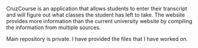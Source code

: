 CruzCourse is an application that allows students to enter their transcript and will figure out what classes the student has left to take. The website provides more information than the current university website by compiling the information from multiple sources.

Main repository is private. I have provided the files that I have worked on.
